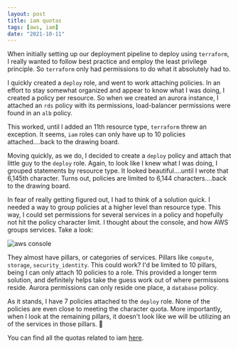 ```yaml
---
layout: post
title: iam quotas
tags: [aws, iam]
date: "2021-10-11"
---
```


When initially setting up our deployment pipeline to deploy using `terraform`, I really wanted to follow best practice and employ the least privilege principle. So `terraform` only had permissions to do what it absolutely had to.

I quickly created a `deploy` role, and went to work attaching policies. In an effort to stay somewhat organized and appear to know what I was doing, I created a policy per resource. So when we created an aurora instance, I attached an `rds` policy with its permissions, load-balancer permissions were found in an `alb` policy.

This worked, until I added an 11th resource type, `terraform` threw an exception. It seems, `iam` roles can only have up to 10 policies attached....back to the drawing board.

Moving quickly, as we do, I decided to create a `deploy` policy and attach that little guy to the `deploy` role. Again, to look like I knew what I was doing, I grouped statements by resource type. It looked beautiful....until I wrote that 6,145th character. Turns out, policies are limited to 6,144 characters....back to the drawing board.

In fear of really getting figured out, I had to think of a solution quick. I needed a way to group policies at a higher level than resource type. This way, I could set permissions for several services in a policy and hopefully not hit the policy character limit. I thought about the console, and how AWS groups services. Take a look:

![aws console](/images/console.png)

They almost have pillars, or categories of services. Pillars like `compute`, `storage`, `security_identity`. This could work? I'd be limited to 10 pillars, being I can only attach 10 policies to a role. This provided a longer term solution, and definitely helps take the guess work out of where permissions reside. Aurora permissions can only reside one place, a `database` policy.

As it stands, I have 7 policies attached to the `deploy` role. None of the policies are even close to meeting the character quota. More importantly, when I look at the remaining pillars, it doesn't look like we will be utilizing an of the services in those pillars. 🤞

You can find all the quotas related to iam [here](https://docs.aws.amazon.com/IAM/latest/UserGuide/reference_iam-quotas.html).

